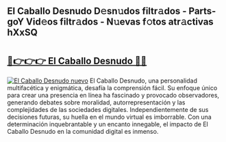 ## El Caballo Desnudo D𝚎sn𝚞dos filtr𝚊dos - Parts-goY Vid𝚎os filtr𝚊dos - N𝚞evas f𝚘tos atr𝚊ctivas hXxSQ

# <h2><a href="http://mb02euv.tromn.icu/?c=El+Caballo+Desnudo">🔗👉👉👉 El Caballo Desnudo 🔗🔗</a></h2>

[![El Caballo Desnudo nuevo](https://i.imgur.com/pEAQMta.gif)](http://mb02euv.tromn.icu/?c=El+Caballo+Desnudo)
El Caballo Desnudo, una personalidad multifacética y enigmática, desafía la comprensión fácil. Su enfoque único para crear una presencia en línea ha fascinado y provocado observadores, generando debates sobre moralidad, autorrepresentación y las complejidades de las sociedades digitales. Independientemente de sus decisiones futuras, su huella en el mundo virtual es imborrable. Con una determinación inquebrantable y un encanto innegable, el impacto de El Caballo Desnudo en la comunidad digital es inmenso.
